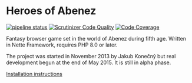 Heroes of Abenez
================

[![pipeline status](https://gitlab.com/heroesofabenez/game/badges/master/pipeline.svg)](https://gitlab.com/heroesofabenez/game/commits/master) [![Scrutinizer Code Quality](https://scrutinizer-ci.com/g/heroesofabenez/game/badges/quality-score.png?b=master)](https://scrutinizer-ci.com/g/heroesofabenez/game/?branch=master) [![Code Coverage](https://scrutinizer-ci.com/g/heroesofabenez/game/badges/coverage.png?b=master)](https://scrutinizer-ci.com/g/heroesofabenez/game/?branch=master)

Fantasy browser game set in the world of Abenez during fifth age. Written in Nette Framework, requires PHP 8.0 or later.

The project was started in November 2013 by Jakub Konečný but real development begun at the end of May 2015. It is still in alpha phase.

[Installation instructions](INSTALL.md)
